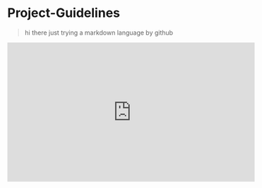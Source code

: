 # Project-Guidelines
> hi there just trying a markdown language by github  
<iframe width="560" height="315" src="https://www.youtube.com/embed/i459z2NAAXc" frameborder="0" allow="autoplay; encrypted-media" allowfullscreen></iframe>
